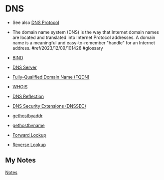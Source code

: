 # DNS
- See also [DNS Protocol](dns-protocol.md)
- The domain name system (DNS) is the way that Internet domain names are located and translated into Internet Protocol addresses. A domain name is a meaningful and easy-to-remember "handle" for an Internet address. #ref/2023/12/09/101428 #glossary

- [BIND](bind.md)
- [DNS Server](dns-server.md)
- [Fully-Qualified Domain Name (FQDN)](fqdn.md)
- [WHOIS](whois.md)
- [DNS Reflection](dns-reflection.md)
- [DNS Security Extensions (DNSSEC)](dnssec.md)
- [gethostbyaddr](gethostbyaddr.md)
- [gethostbyname](gethostbyname.md)
- [Forward Lookup](forward-lookup.md)
- [Reverse Lookup](reverse-lookup.md)
## My Notes
[Notes](mynotes/dns-notes.md)
